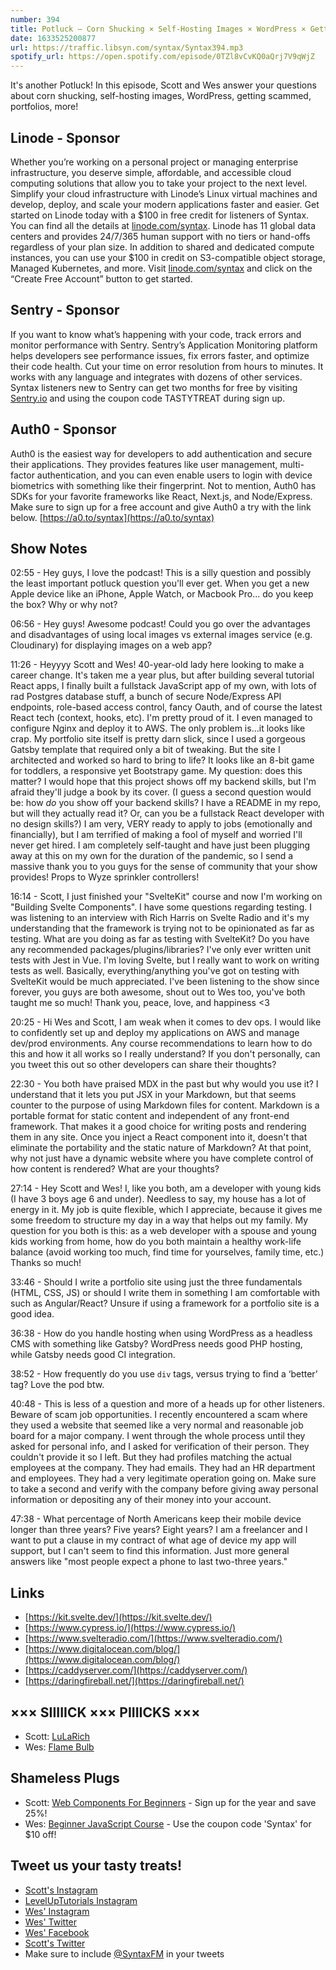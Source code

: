 ```yaml
---
number: 394
title: Potluck — Corn Shucking × Self-Hosting Images × WordPress × Getting Scammed × Portfolios
date: 1633525200877
url: https://traffic.libsyn.com/syntax/Syntax394.mp3
spotify_url: https://open.spotify.com/episode/0TZl8vCvKQ0aQrj7V9qWjZ
---
```


It's another Potluck! In this episode, Scott and Wes answer your questions about corn shucking, self-hosting images, WordPress, getting scammed, portfolios, more!

## Linode - Sponsor
Whether you’re working on a personal project or managing enterprise infrastructure, you deserve simple, affordable, and accessible cloud computing solutions that allow you to take your project to the next level. Simplify your cloud infrastructure with Linode’s Linux virtual machines and develop, deploy, and scale your modern applications faster and easier. Get started on Linode today with a $100 in free credit for listeners of Syntax. You can find all the details at [linode.com/syntax](https://linode.com/syntax). Linode has 11 global data centers and provides 24/7/365 human support with no tiers or hand-offs regardless of your plan size. In addition to shared and dedicated compute instances, you can use your $100 in credit on S3-compatible object storage, Managed Kubernetes, and more. Visit [linode.com/syntax](https://linode.com/syntax) and click on the “Create Free Account” button to get started.

## Sentry - Sponsor
If you want to know what’s happening with your code, track errors and monitor performance with Sentry. Sentry’s Application Monitoring platform helps developers see performance issues, fix errors faster, and optimize their code health. Cut your time on error resolution from hours to minutes. It works with any language and integrates with dozens of other services. Syntax listeners new to Sentry can get two months for  free by visiting [Sentry.io](https://sentry.io) and using the coupon code TASTYTREAT during sign up.

## Auth0 - Sponsor
Auth0 is the easiest way for developers to add authentication and secure their applications. They provides features like user management, multi-factor authentication, and you can even enable users to login with device biometrics with something like their fingerprint. Not to mention, Auth0 has SDKs for your favorite frameworks like React, Next.js, and Node/Express. Make sure to sign up for a free account and give Auth0 a try with the link below. [https://a0.to/syntax](https://a0.to/syntax)

## Show Notes
02:55 - Hey guys, I love the podcast! This is a silly question and possibly the least important potluck question you'll ever get. When you get a new Apple device like an iPhone, Apple Watch, or Macbook Pro... do you keep the box? Why or why not?

06:56 - Hey guys! Awesome podcast! Could you go over the advantages and disadvantages of using local images vs external images service (e.g. Cloudinary) for displaying images on a web app?

11:26 - Heyyyy Scott and Wes! 40-year-old lady here looking to make a career change. It's taken me a year plus, but after building several tutorial React apps, I finally built a fullstack JavaScript app of my own, with lots of rad Postgres database stuff, a bunch of secure Node/Express API endpoints, role-based access control, fancy Oauth, and of course the latest React tech (context, hooks, etc). I'm pretty proud of it. I even managed to configure Nginx and deploy it to AWS. The only problem is...it looks like crap. My portfolio site itself is pretty darn slick, since I used a gorgeous Gatsby template that required only a bit of tweaking. But the site I architected and worked so hard to bring to life? It looks like an 8-bit game for toddlers, a responsive yet Bootstrapy game. My question: does this matter? I would hope that this project shows off my backend skills, but I'm afraid they'll judge a book by its cover. (I guess a second question would be: how *do* you show off your backend skills? I have a README in my repo, but will they actually read it? Or, can you be a fullstack React developer with no design skills?) I am very, VERY ready to apply to jobs (emotionally and financially), but I am terrified of making a fool of myself and worried I'll never get hired. I am completely self-taught and have just been plugging away at this on my own for the duration of the pandemic, so I send a massive thank you to you guys for the sense of community that your show provides! Props to Wyze sprinkler controllers!

16:14 - Scott, I just finished your "SvelteKit" course and now I'm working on "Building Svelte Components". I have some questions regarding testing. I was listening to an interview with Rich Harris on Svelte Radio and it's my understanding that the framework is trying not to be opinionated as far as testing. What are you doing as far as testing with SvelteKit? Do you have any recommended packages/plugins/libraries? I've only ever written unit tests with Jest in Vue. I'm loving Svelte, but I really want to work on writing tests as well. Basically, everything/anything you've got on testing with SvelteKit would be much appreciated. I've been listening to the show since forever, you guys are both awesome, shout out to Wes too, you've both taught me so much! Thank you, peace, love, and happiness <3

20:25 - Hi Wes and Scott, I am weak when it comes to dev ops. I would like to confidently set up and deploy my applications on AWS and manage dev/prod environments. Any course recommendations to learn how to do this and how it all works so I really understand? If you don't personally, can you tweet this out so other developers can share their thoughts?

22:30 - You both have praised MDX in the past but why would you use it? I understand that it lets you put JSX in your Markdown, but that seems counter to the purpose of using Markdown files for content. Markdown is a portable format for static content and independent of any front-end framework. That makes it a good choice for writing posts and rendering them in any site. Once you inject a React component into it, doesn't that eliminate the portability and the static nature of Markdown? At that point, why not just have a dynamic website where you have complete control of how content is rendered? What are your thoughts?

27:14 - Hey Scott and Wes! I, like you both, am a developer with young kids (I have 3 boys age 6 and under). Needless to say, my house has a lot of energy in it. My job is quite flexible, which I appreciate, because it gives me some freedom to structure my day in a way that helps out my family. My question for you both is this: as a web developer with a spouse and young kids working from home, how do you both maintain a healthy work-life balance (avoid working too much, find time for yourselves, family time, etc.) Thanks so much!

33:46 - Should I write a portfolio site using just the three fundamentals (HTML, CSS, JS) or should I write them in something I am comfortable with such as Angular/React? Unsure if using a framework for a portfolio site is a good idea.	

36:38 - How do you handle hosting when using WordPress as a headless CMS with something like Gatsby? WordPress needs good PHP hosting, while Gatsby needs good CI integration.

38:52 - How frequently do you use `div` tags, versus trying to find a ‘better’ tag? Love the pod btw.

40:48 - This is less of a question and more of a heads up for other listeners. Beware of scam job opportunities. I recently encountered a scam where they used a website that seemed like a very normal and reasonable job board for a major company. I went through the whole process until they asked for personal info, and I asked for verification of their person. They couldn't provide it so I left. But they had profiles matching the actual employees at the company. They had emails. They had an HR department and employees. They had a very legitimate operation going on. Make sure to take a second and verify with the company before giving away personal information or depositing any of their money into your account.

47:38 - What percentage of North Americans keep their mobile device longer than three years? Five years? Eight years? I am a freelancer and I want to put a clause in my contract of what age of device my app will support, but I can't seem to find this information. Just more general answers like "most people expect a phone to last two-three years."	

## Links
* [https://kit.svelte.dev/](https://kit.svelte.dev/)
* [https://www.cypress.io/](https://www.cypress.io/)
* [https://www.svelteradio.com/](https://www.svelteradio.com/)
* [https://www.digitalocean.com/blog/](https://www.digitalocean.com/blog/)
* [https://caddyserver.com/](https://caddyserver.com/)
* [https://daringfireball.net/](https://daringfireball.net/)

## ××× SIIIIICK ××× PIIIICKS ×××
* Scott: [LuLaRich](https://www.amazon.com/LuLaRich-Season-1/dp/B09CFXPNSX)
* Wes: [Flame Bulb](https://amzn.to/3zq74e2)

## Shameless Plugs
* Scott: [Web Components For Beginners](https://www.leveluptutorials.com/pro) - Sign up for the year and save 25%!
* Wes: [Beginner JavaScript Course](https://beginnerjavascript.com/) - Use the coupon code 'Syntax' for $10 off!

## Tweet us your tasty treats!
* [Scott's Instagram](https://www.instagram.com/stolinski/)
* [LevelUpTutorials Instagram](https://www.instagram.com/LevelUpTutorials/)
* [Wes' Instagram](https://www.instagram.com/wesbos/)
* [Wes' Twitter](https://twitter.com/wesbos)
* [Wes' Facebook](https://www.facebook.com/wesbos.developer)
* [Scott's Twitter](https://twitter.com/stolinski)
* Make sure to include [@SyntaxFM](https://twitter.com/SyntaxFM) in your tweets